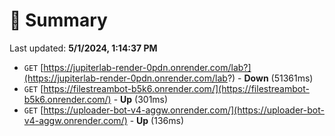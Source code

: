 # 📖 Summary
Last updated: **5/1/2024, 1:14:37 PM**

- `GET` [https://jupiterlab-render-0pdn.onrender.com/lab?](https://jupiterlab-render-0pdn.onrender.com/lab?) - **Down** (51361ms)
- `GET` [https://filestreambot-b5k6.onrender.com/](https://filestreambot-b5k6.onrender.com/) - **Up** (301ms)
- `GET` [https://uploader-bot-v4-aggw.onrender.com/](https://uploader-bot-v4-aggw.onrender.com/) - **Up** (136ms)
